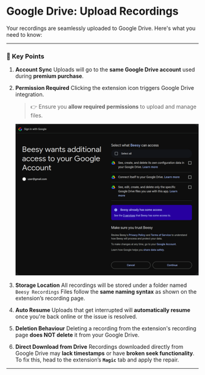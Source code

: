 # Google Drive: Upload Recordings

Your recordings are seamlessly uploaded to Google Drive. Here's what you need to know:

---

### 📌 Key Points

1. **Account Sync**
   Uploads will go to the **same Google Drive account** used during **premium purchase**.

2. **Permission Required**
   Clicking the extension icon triggers Google Drive integration.

   > 👉 Ensure you **allow required permissions** to upload and manage files.

   ![access provision in Google Drive](pics/image.png)

3. **Storage Location**
   All recordings will be stored under a folder named `Beesy Recordings`
   Files follow the **same naming syntax** as shown on the extension’s recording page.

4. **Auto Resume**
   Uploads that get interrupted will **automatically resume** once you're back online or the issue is resolved.

5. **Deletion Behaviour**
   Deleting a recording from the extension's recording page **does NOT delete** it from your Google Drive.

6. **Direct Download from Drive**
   Recordings downloaded directly from Google Drive may **lack timestamps** or have **broken seek functionality**.
   To fix this, head to the extension’s **`Magic`** tab and apply the repair.

---
